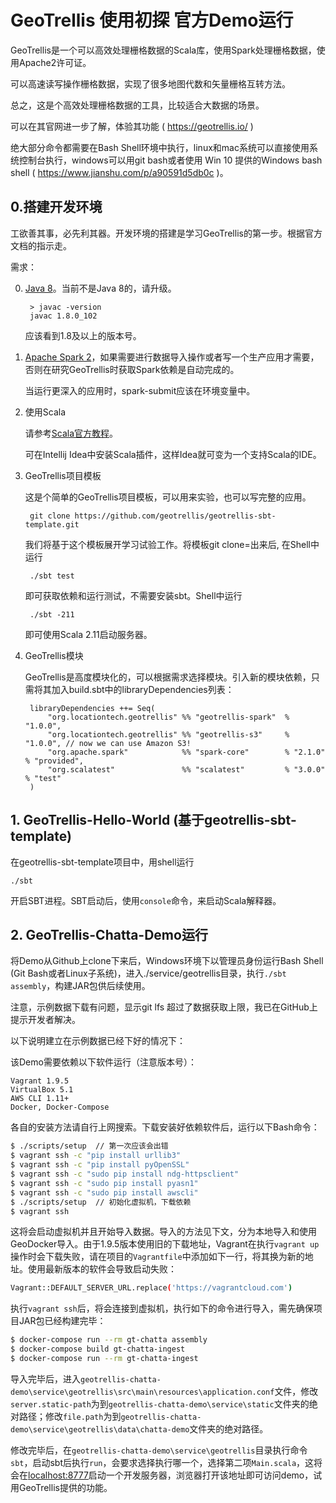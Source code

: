 # GeoTrellis 使用初探 官方Demo运行
GeoTrellis是一个可以高效处理栅格数据的Scala库，使用Spark处理栅格数据，使用Apache2许可证。

可以高速读写操作栅格数据，实现了很多地图代数和矢量栅格互转方法。

总之，这是个高效处理栅格数据的工具，比较适合大数据的场景。

可以在其官网进一步了解，体验其功能 ( https://geotrellis.io/ ) 

绝大部分命令都需要在Bash Shell环境中执行，linux和mac系统可以直接使用系统控制台执行，windows可以用git bash或者使用 Win 10 提供的Windows bash shell ( https://www.jianshu.com/p/a90591d5db0c )。

## 0.搭建开发环境

工欲善其事，必先利其器。开发环境的搭建是学习GeoTrellis的第一步。根据官方文档的指示走。

需求：

0. <a href='https://www.oracle.com/technetwork/java/javase/overview/index.html'>Java 8</a>。当前不是Java 8的，请升级。
    
        > javac -version
        javac 1.8.0_102
    
    应该看到1.8及以上的版本号。

1. <a href='http://spark.apache.org/downloads.html'>Apache Spark 2</a>，如果需要进行数据导入操作或者写一个生产应用才需要，否则在研究GeoTrellis时获取Spark依赖是自动完成的。

    当运行更深入的应用时，spark-submit应该在环境变量中。

2. 使用Scala
   
   请参考<a href='https://docs.scala-lang.org/'>Scala官方教程</a>。
    
    可在Intellij Idea中安装Scala插件，这样Idea就可变为一个支持Scala的IDE。

3. GeoTrellis项目模板

    这是个简单的GeoTrellis项目模板，可以用来实验，也可以写完整的应用。

        git clone https://github.com/geotrellis/geotrellis-sbt-template.git

    我们将基于这个模板展开学习试验工作。将模板git clone=出来后, 在Shell中运行
        
        ./sbt test
    
    即可获取依赖和运行测试，不需要安装sbt。Shell中运行

        ./sbt -211
    
    即可使用Scala 2.11启动服务器。

4. GeoTrellis模块

    GeoTrellis是高度模块化的，可以根据需求选择模块。引入新的模块依赖，只需将其加入build.sbt中的libraryDependencies列表：

        libraryDependencies ++= Seq(
            "org.locationtech.geotrellis" %% "geotrellis-spark"  % "1.0.0",
            "org.locationtech.geotrellis" %% "geotrellis-s3"     % "1.0.0", // now we can use Amazon S3!
            "org.apache.spark"            %% "spark-core"        % "2.1.0" % "provided",
            "org.scalatest"               %% "scalatest"         % "3.0.0" % "test"
        )

## 1. GeoTrellis-Hello-World (基于geotrellis-sbt-template)

在geotrellis-sbt-template项目中，用shell运行
    
    ./sbt

开启SBT进程。SBT启动后，使用`console`命令，来启动Scala解释器。

## 2. GeoTrellis-Chatta-Demo运行

将Demo从Github上clone下来后，Windows环境下以管理员身份运行Bash Shell (Git Bash或者Linux子系统)，进入./service/geotrellis目录，执行`./sbt assembly`，构建JAR包供后续使用。

注意，示例数据下载有问题，显示git lfs 超过了数据获取上限，我已在GitHub上提示开发者解决。

以下说明建立在示例数据已经下好的情况下：
    
该Demo需要依赖以下软件运行（注意版本号）：
    
    Vagrant 1.9.5  
    VirtualBox 5.1
    AWS CLI 1.11+
    Docker, Docker-Compose

各自的安装方法请自行上网搜索。下载安装好依赖软件后，运行以下Bash命令：
```bash
$ ./scripts/setup  // 第一次应该会出错
$ vagrant ssh -c "pip install urllib3"
$ vagrant ssh -c "pip install pyOpenSSL" 
$ vagrant ssh -c "sudo pip install ndg-httpsclient"
$ vagrant ssh -c "sudo pip install pyasn1"
$ vagrant ssh -c "sudo pip install awscli"
$ ./scripts/setup  // 初始化虚拟机，下载依赖
$ vagrant ssh
```
这将会启动虚拟机并且开始导入数据。导入的方法见下文，分为本地导入和使用GeoDocker导入。由于1.9.5版本使用旧的下载地址，Vagrant在执行`vagrant up` 操作时会下载失败，请在项目的`Vagrantfile`中添加如下一行，将其换为新的地址。使用最新版本的软件会导致启动失败：

```bash
Vagrant::DEFAULT_SERVER_URL.replace('https://vagrantcloud.com')
```

执行`vagrant ssh`后，将会连接到虚拟机，执行如下的命令进行导入，需先确保项目JAR包已经构建完毕：

```bash
$ docker-compose run --rm gt-chatta assembly
$ docker-compose build gt-chatta-ingest
$ docker-compose run --rm gt-chatta-ingest
```
导入完毕后，进入`geotrellis-chatta-demo\service\geotrellis\src\main\resources\application.conf`文件，修改`server.static-path`为到`geotrellis-chatta-demo\service\static`文件夹的绝对路径；修改`file.path`为到`geotrellis-chatta-demo\service\geotrellis\data\chatta-demo`文件夹的绝对路径。
    
修改完毕后，在`geotrellis-chatta-demo\service\geotrellis`目录执行命令`sbt`，启动sbt后执行`run`，会要求选择执行哪一个，选择第二项`Main.scala`，这将会在<a href='localhost:8777'>localhost:8777</a>启动一个开发服务器，浏览器打开该地址即可访问demo，试用GeoTrellis提供的功能。